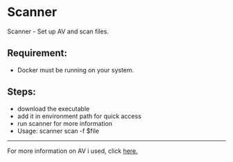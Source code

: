 # Scanner
Scanner - Set up AV and scan files.

## Requirement:
* Docker must be running on your system.

## Steps:
* download the executable
* add it in environment path for quick access
* run scanner for more information
* Usage: scanner scan -f $file 
  
<hr>

For more information on AV i used, click [here.](https://www.clamav.net)



